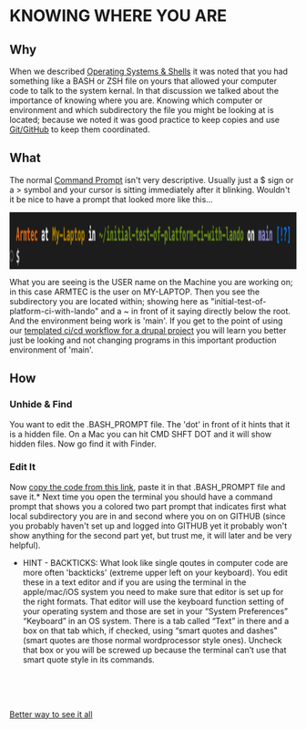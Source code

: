 
# KNOWING WHERE YOU ARE

## Why

When we described [Operating Systems & Shells](operating&shells.md) it was noted that you had something like a BASH or ZSH file on yours that allowed your computer code to talk to the system kernal.  In that discussion we talked about the importance of knowing where you are.  Knowing which computer or environment and which subdirectory the file you might be looking at is located; because we noted it was good practice to keep copies and use [Git/GitHub](gitbasics.md) to keep them coordinated. 

## What

The normal [Command Prompt](https://www.alphr.com/open-command-prompt-mac/) isn't very descriptive.  Usually just a $ sign or a > symbol and your cursor is sitting immediately after it blinking.  Wouldn't it be nice to have a prompt that looked more like this...

<img src="images/media/Expandedprompt.png" align="center" width="700" height="100" alt="Expanded Prompt">

What you are seeing is the USER name on the Machine you are working on; in this case ARMTEC is the user on MY-LAPTOP.  Then you see the subdirectory you are located within; showing here as "initial-test-of-platform-ci-with-lando" and a ~ in front of it saying directly below the root.  And the environment being work is 'main'.  If you get to the point of using our [templated ci/cd workflow for a drupal project](drupalcicd.md) you will learn you better just be looking and not changing programs in this important production environment of 'main'.

## How
### Unhide & Find

You want to edit the .BASH_PROMPT file.  The 'dot' in front of it hints that it is a hidden file.  On a Mac you can hit CMD SHFT DOT and it will show hidden files.  Now go find it with Finder.

### Edit It

Now [copy the code from this link](https://raw.githubusercontent.com/mathiasbynens/dotfiles/master/.bash_prompt), paste it in that .BASH_PROMPT file and save it.*  Next time you open the terminal you should have a command prompt that shows you a colored two part prompt that indicates first what local subdirectory you are in and second where you on on GITHUB (since you probably haven't set up and logged into GITHUB yet it probably won't show anything for the second part yet, but trust me, it will later and be very helpful).

* HINT - BACKTICKS: What look like single qoutes in computer code are more often 'backticks' (extreme upper left on your keyboard).  You edit these in a text editor and if you are using the terminal in the apple/mac/iOS system you need to make sure that editor is set up for the right formats.  That editor will use the keyboard function setting of your operating system and those are set in your “System Preferences” “Keyboard” in an OS system.  There is a tab called “Text” in there and a box on that tab which, if checked, using “smart quotes and dashes" (smart quotes are those normal wordprocessor style ones).  Uncheck that box or you will be screwed up because the terminal can’t use that smart quote style in its commands.  


<br>
<br>
<br>

[Better way to see it all](ide.md)
